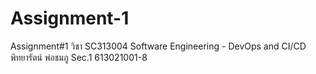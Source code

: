 # Assignment-1
Assignment#1 วิชา SC313004 Software Engineering - DevOps and CI/CD พิทยารัตน์ พ่อชมภู Sec.1 613021001-8
